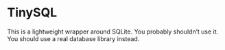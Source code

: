 # TinySQL

This is a lightweight wrapper around SQLite. You probably shouldn’t use
it. You should use a real database library instead.
